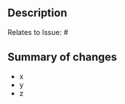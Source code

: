<!--
AICA Pull Request Template

Follow the steps below to ensure your Pull Request is properly formatted

1. Give the PR a relevant and descriptive title
2. Describe the 
2. Pull requests should always be linked to an issue
-->

## Description

Relates to Issue: #

## Summary of changes

- x
- y
- z